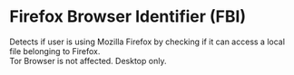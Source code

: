 Firefox Browser Identifier (FBI)
======

Detects if user is using Mozilla Firefox by checking if it can access a local file belonging to Firefox.
<br>
Tor Browser is not affected. Desktop only.
